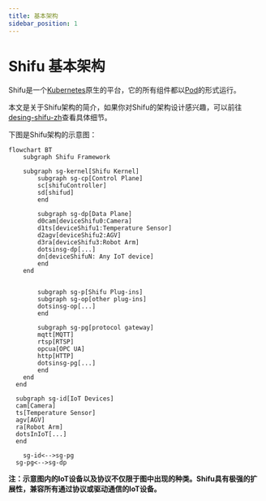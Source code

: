 ```yaml
--- 
title: 基本架构
sidebar_position: 1
--- 
```


# Shifu 基本架构
Shifu是一个[Kubernetes](https://kubernetes.io/)原生的平台，它的所有组件都以[Pod](https://kubernetes.io/docs/concepts/workloads/pods/)的形式运行。

本文是关于Shifu架构的简介，如果你对Shifu的架构设计感兴趣，可以前往[desing-shifu-zh](https://github.com/Edgenesis/shifu/blob/main/docs/design/design-shifu-zh.md)查看具体细节。

下图是Shifu架构的示意图：


```mermaid
flowchart BT
	subgraph Shifu Framework
    
    subgraph sg-kernel[Shifu Kernel]
    	subgraph sg-cp[Control Plane]
    	sc[shifuController]
    	sd[shifud]
    	end
    
    	subgraph sg-dp[Data Plane]
    	d0cam[deviceShifu0:Camera]
    	d1ts[deviceShifu1:Temperature Sensor]
    	d2agv[deviceShifu2:AGV]
    	d3ra[deviceShifu3:Robot Arm]
    	dotsinsg-dp[...]
    	dn[deviceShifuN: Any IoT device]
    	end
  	end
  
    
		subgraph sg-p[Shifu Plug-ins]
    	subgraph sg-op[other plug-ins]
    	dotsinsg-op[...]
    	end
    
   		subgraph sg-pg[protocol gateway]
  		mqtt[MQTT]
  		rtsp[RTSP]
  		opcua[OPC UA]
  		http[HTTP]
  		dotsinsg-pg[...]
  		end
  	end
  end
  
  subgraph sg-id[IoT Devices]
  cam[Camera]
  ts[Temperature Sensor]
  agv[AGV]
  ra[Robot Arm]
  dotsInIoT[...]
  end

	sg-id<-->sg-pg
  sg-pg<-->sg-dp
```

**注：示意图内的IoT设备以及协议不仅限于图中出现的种类。Shifu具有极强的扩展性，兼容所有通过协议或驱动通信的IoT设备。**